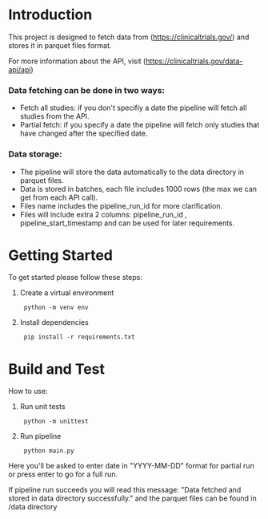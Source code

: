 # Introduction 
This project is designed to fetch data from (https://clinicaltrials.gov/) and stores it in parquet files format.

For more information about the API, visit (https://clinicaltrials.gov/data-api/api)

### Data fetching can be done in two ways:
- Fetch all studies: if you don't specifiy a date the pipeline will fetch all studies from the API.
- Partial fetch: if you specify a date the pipeline will fetch only studies that have changed after the specified date.


### Data storage:
- The pipeline will store the data automatically to the data directory in parquet files.
- Data is stored in batches, each file includes 1000 rows (the max we can get from each API call).
- Files name includes the pipeline_run_id for more clarification.
- Files will include extra 2 columns: pipeline_run_id , pipeline_start_timestamp and can be used for later requirements.


# Getting Started
To get started please follow these steps:
1. Create a virtual environment

        python -m venv env

2. Install dependencies

        pip install -r requirements.txt


# Build and Test
How to use:
1. Run unit tests

        python -m unittest

2. Run pipeline

        python main.py

Here you'll be asked to enter date in "YYYY-MM-DD" format for partial run or press enter to go for a full run.

If pipeline run succeeds you will read this message: "Data fetched and stored in data directory successfully." and the parquet files can be found in /data directory


